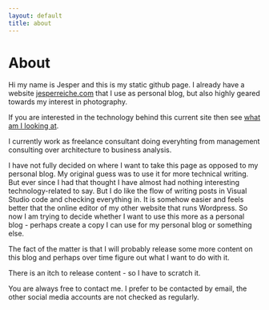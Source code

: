```yaml
---
layout: default
title: about
---
```


# About

Hi my name is Jesper and this is my static github page. I already have a website [jesperreiche.com](https://www.jesperreiche.com) that I use as personal blog, but also highly geared towards my interest in photography. 

If you are interested in the technology behind this current site then see [what am I looking at](/what-am-i-looking-at).

I currently work as freelance consultant doing everyhting from management consulting over architecture to business analysis. 

I have not fully decided on where I want to take this page as opposed to my personal blog. My original guess was to use it for more technical writing. But ever since I had that thought I have almost had nothing interesting technology-related to say. But I do like the flow of writing posts in Visual Studio code and checking everything in. It is somehow easier and feels better that the online editor of my other website that runs Wordpress. So now I am trying to decide whether I want to use this more as a personal blog - perhaps create a copy I can use for my personal blog or something else.

The fact of the matter is that I will probably release some more content on this blog and perhaps over time figure out what I want to do with it.

There is an itch to release content - so I have to scratch it.

You are always free to contact me. I prefer to be contacted by email, the other social media accounts are not checked as regularly.
